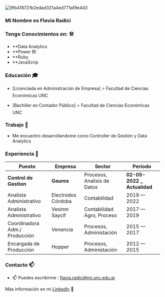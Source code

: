 <img src="https://i.ibb.co/RNcb6wf/9fb416721b2edad321a4ed771af9e4d3.jpg" alt="9fb416721b2edad321a4ed771af9e4d3" border="0">

<!---**FRadici/FRadici** is a ✨ _special_ ✨ repository because its `README.md` (this file) appears on your GitHub profile.-->

### Mi Nombre es Flavia Radici

### Tengo Conocimientos en: 🛠️
- **Data Analytics
- **Power BI
- **Ruby
- **JavaScrip

### Educación 🎓

- [Licenciada en Administración de Empresa] ⭐ Facultad de Ciencias Económicas UNC

- [Bachiller en Contador Público] ⭐ Facultad de Ciencias Económicas UNC

### Trabajo 🔭

- Me encuentro desarrollandome como Controller de Gestión y Data Analytics

### Experiencia 👔
| Puesto                       | Empresa            | Sector                       | Periodo                     |
| ---------------------------- | ------------------ | ---------------------------- | --------------------------- |
| **Control de Gestion**       | **Gauros**         | Procesos, Analisis de Datos  | **02-05-2022 _ Actualidad** |
| Analista Administrativo      | Electrodos Córdoba | Contabilidad                 |      2019 — 2022            |
| Analista Administrativo      | Vesinm Saycif      | Contabilidad Agro, Proceso   |      2017 — 2019            |
| Coordinadora Adm./ Producción| Venencia           | Procesos, Administación      |      2015 — 2017            |
| Encargada de Producción      | Hopper             | Procesos, Administación      |      2012 — 2015            |


### Contacto 📫
- 📫 Puedes escribirme : flavia.radici@mi.unc.edu.ar

Más información en mi [LinkedIn](www.linkedin.com/in/flavia-radici-91636a225) 🚀

